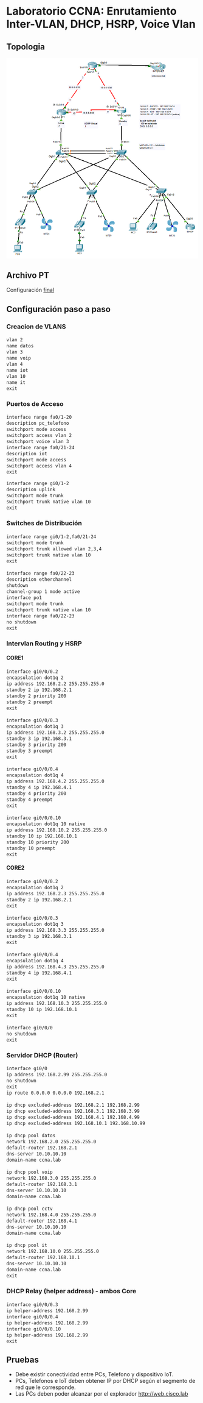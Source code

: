 # Laboratorio CCNA: Enrutamiento Inter-VLAN, DHCP, HSRP, Voice Vlan

## Topologia

![07-CCNALab-Topologia](images/07-CCNA%20Lab-Topology.png)

## Archivo PT

Configuración [final](labs/ccna-lab-dhcp-hsrp-voicevlan.pkt)

## Configuración paso a paso

### Creacion de VLANS
```
vlan 2
name datos
vlan 3
name voip
vlan 4
name iot
vlan 10
name it
exit
```


### Puertos de Acceso

```
interface range fa0/1-20
description pc_telefono
switchport mode access
switchport access vlan 2
switchport voice vlan 3
interface range fa0/21-24
description iot
switchport mode access
switchport access vlan 4
exit
```

```
interface range gi0/1-2
description uplink
switchport mode trunk
switchport trunk native vlan 10
exit
```

### Switches de Distribución

```
interface range gi0/1-2,fa0/21-24
switchport mode trunk
switchport trunk allowed vlan 2,3,4
switchport trunk native vlan 10
exit

interface range fa0/22-23
description etherchannel
shutdown
channel-group 1 mode active
interface po1
switchport mode trunk
switchport trunk native vlan 10
interface range fa0/22-23
no shutdown
exit
```

### Intervlan Routing y HSRP

#### CORE1

```
interface gi0/0/0.2
encapsulation dot1q 2
ip address 192.168.2.2 255.255.255.0
standby 2 ip 192.168.2.1
standby 2 priority 200
standby 2 preempt
exit

interface gi0/0/0.3
encapsulation dot1q 3
ip address 192.168.3.2 255.255.255.0
standby 3 ip 192.168.3.1
standby 3 priority 200
standby 3 preempt
exit

interface gi0/0/0.4
encapsulation dot1q 4
ip address 192.168.4.2 255.255.255.0
standby 4 ip 192.168.4.1
standby 4 priority 200
standby 4 preempt
exit

interface gi0/0/0.10
encapsulation dot1q 10 native
ip address 192.168.10.2 255.255.255.0
standby 10 ip 192.168.10.1
standby 10 priority 200
standby 10 preempt
exit
```

#### CORE2

```
interface gi0/0/0.2
encapsulation dot1q 2
ip address 192.168.2.3 255.255.255.0
standby 2 ip 192.168.2.1
exit

interface gi0/0/0.3
encapsulation dot1q 3
ip address 192.168.3.3 255.255.255.0
standby 3 ip 192.168.3.1
exit

interface gi0/0/0.4
encapsulation dot1q 4
ip address 192.168.4.3 255.255.255.0
standby 4 ip 192.168.4.1
exit

interface gi0/0/0.10
encapsulation dot1q 10 native
ip address 192.168.10.3 255.255.255.0
standby 10 ip 192.168.10.1
exit

interface gi0/0/0
no shutdown
exit
```

### Servidor DHCP (Router)

```
interface gi0/0
ip address 192.168.2.99 255.255.255.0
no shutdown
exit
ip route 0.0.0.0 0.0.0.0 192.168.2.1

ip dhcp excluded-address 192.168.2.1 192.168.2.99
ip dhcp excluded-address 192.168.3.1 192.168.3.99
ip dhcp excluded-address 192.168.4.1 192.168.4.99
ip dhcp excluded-address 192.168.10.1 192.168.10.99

ip dhcp pool datos
network 192.168.2.0 255.255.255.0
default-router 192.168.2.1
dns-server 10.10.10.10
domain-name ccna.lab

ip dhcp pool voip
network 192.168.3.0 255.255.255.0
default-router 192.168.3.1
dns-server 10.10.10.10
domain-name ccna.lab

ip dhcp pool cctv
network 192.168.4.0 255.255.255.0
default-router 192.168.4.1
dns-server 10.10.10.10
domain-name ccna.lab

ip dhcp pool it
network 192.168.10.0 255.255.255.0
default-router 192.168.10.1
dns-server 10.10.10.10
domain-name ccna.lab
exit
```

### DHCP Relay (helper address) - ambos Core 
```
interface gi0/0/0.3
ip helper-address 192.168.2.99
interface gi0/0/0.4
ip helper-address 192.168.2.99
interface gi0/0/0.10
ip helper-address 192.168.2.99
exit
```

## Pruebas 
- Debe existir conectividad entre PCs, Telefono y dispositivo IoT.
- PCs, Telefonos e IoT deben obtener IP por DHCP según el segmento de red que le corresponde.
- Las PCs deben poder alcanzar por el explorador http://web.cisco.lab




